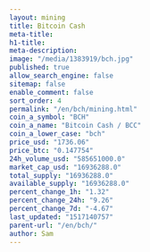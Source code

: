 ```yaml
---
layout: mining
title: Bitcoin Cash
meta-title: 
h1-title: 
meta-description: 
image: "/media/1383919/bch.jpg"
published: true
allow_search_engine: false
sitemap: false
enable_comment: false
sort_order: 4
permalink: "/en/bch/mining.html"
coin_a_symbol: "BCH"
coin_a_name: "Bitcoin Cash / BCC"
coin_a_lower_case: "bch"
price_usd: "1736.06"
price_btc: "0.147754"
24h_volume_usd: "585651000.0"
market_cap_usd: "16936288.0"
total_supply: "16936288.0"
available_supply: "16936288.0"
percent_change_1h: "1.32"
percent_change_24h: "9.26"
percent_change_7d: "-4.67"
last_updated: "1517140757"
parent-url: "/en/bch/"
author: Sam
---
```


